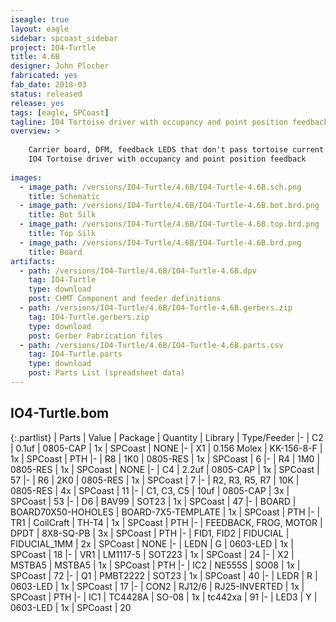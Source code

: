 ```yaml
---
iseagle: true
layout: eagle
sidebar: spcoast_sidebar
project: IO4-Turtle
title: 4.6B
designer: John Plocher
fabricated: yes
fab_date: 2018-03
status: released
release: yes
tags: [eagle, SPCoast]
tagline: IO4 Tortoise driver with occupancy and point position feedback
overview: >
    
    Carrier board, DFM, feedback LEDS that don't pass tortoise current and
    IO4 Tortoise driver with occupancy and point position feedback
    
images:
  - image_path: /versions/IO4-Turtle/4.6B/IO4-Turtle-4.6B.sch.png
    title: Schematic
  - image_path: /versions/IO4-Turtle/4.6B/IO4-Turtle-4.6B.bot.brd.png
    title: Bot Silk
  - image_path: /versions/IO4-Turtle/4.6B/IO4-Turtle-4.6B.top.brd.png
    title: Top Silk
  - image_path: /versions/IO4-Turtle/4.6B/IO4-Turtle-4.6B.brd.png
    title: Board
artifacts:
  - path: /versions/IO4-Turtle/4.6B/IO4-Turtle-4.6B.dpv
    tag: IO4-Turtle
    type: download
    post: CHMT Component and feeder definitions
  - path: /versions/IO4-Turtle/4.6B/IO4-Turtle-4.6B.gerbers.zip
    tag: IO4-Turtle.gerbers.zip
    type: download
    post: Gerber Fabrication files
  - path: /versions/IO4-Turtle/4.6B/IO4-Turtle-4.6B.parts.csv
    tag: IO4-Turtle.parts
    type: download
    post: Parts List (spreadsheet data)
---
```


## IO4-Turtle.bom

{:.partlist}
| Parts | Value | Package | Quantity | Library | Type/Feeder
|-
| C2 | 0.1uf | 0805-CAP | 1x | SPCoast | NONE
|-
| X1 | 0.156 Molex | KK-156-8-F | 1x | SPCoast | PTH
|-
| R8 | 1K0 | 0805-RES | 1x | SPCoast | 6
|-
| R4 | 1M0 | 0805-RES | 1x | SPCoast | NONE
|-
| C4 | 2.2uf | 0805-CAP | 1x | SPCoast | 57
|-
| R6 | 2K0 | 0805-RES | 1x | SPCoast | 7
|-
| R2, R3, R5, R7 | 10K | 0805-RES | 4x | SPCoast | 11
|-
| C1, C3, C5 | 10uf | 0805-CAP | 3x | SPCoast | 53
|-
| D6 | BAV99 | SOT23 | 1x | SPCoast | 47
|-
| BOARD | BOARD70X50-HOHOLES | BOARD-7X5-TEMPLATE | 1x | SPCoast | PTH
|-
| TR1 | CoilCraft | TH-T4 | 1x | SPCoast | PTH
|-
| FEEDBACK, FROG, MOTOR | DPDT | 8X8-SQ-PB | 3x | SPCoast | PTH
|-
| FID1, FID2 | FIDUCIAL | FIDUCIAL_1MM | 2x | SPCoast | NONE
|-
| LEDN | G | 0603-LED | 1x | SPCoast | 18
|-
| VR1 | LM1117-5 | SOT223 | 1x | SPCoast | 24
|-
| X2 | MSTBA5 | MSTBA5 | 1x | SPCoast | PTH
|-
| IC2 | NE555S | SO08 | 1x | SPCoast | 72
|-
| Q1 | PMBT2222 | SOT23 | 1x | SPCoast | 40
|-
| LEDR | R | 0603-LED | 1x | SPCoast | 17
|-
| CON2 | RJ12/6 | RJ25-INVERTED | 1x | SPCoast | PTH
|-
| IC1 | TC4428A | SO-08 | 1x | tc442xa | 91
|-
| LED3 | Y | 0603-LED | 1x | SPCoast | 20
